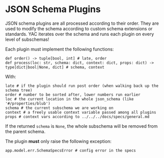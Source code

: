 # JSON Schema Plugins

JSON schema plugins are all processed according to their order. They are used to
modify the schema according to custom schema extensions or standards. YAC
iterates over the schema and runs each plugin on every level of subschemas!

Each plugin must implement the following functions:

    def order() -> tuple[bool, int] # late, order
    def process(loc: str, schema: dict, context: dict, props: dict) -> type[dict|bool|None, dict] # schema, context

With:

    late # if the plugin should run post order (when walking back up the schema tree)
    order # number to be sorted after, lower numbers run earlier
    loc # the current location in the whole json_schema (like '#/properties/blub')
    schema # the current subschema we are working on
    context # a freely usable context variable passed among all plugins
    props # context vars according to ../../../docs/specs/general.md

If the returned `schema` is `None`, the whole subschema will be removed from
the parent schema.

The plugin **must** only raise the following exception:

    app.model.err.SchemaSpecsError # config error in the specs
